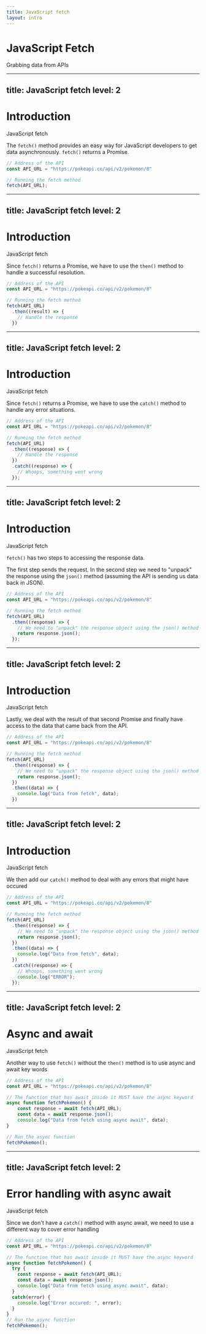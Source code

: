 ```yaml
---
title: JavaScript fetch
layout: intro
---
```


# JavaScript Fetch
Grabbing data from APIs 


---
title: JavaScript fetch
level: 2
---

# Introduction 
JavaScript fetch 

The `fetch()` method provides an easy way for JavaScript developers to get data asynchronously. `fetch()` returns a Promise. 

```js
// Address of the API 
const API_URL = "https://pokeapi.co/api/v2/pokemon/8"

// Running the fetch method
fetch(API_URL);

```


---
title: JavaScript fetch
level: 2
---

# Introduction 
JavaScript fetch 

Since `fetch()` returns a Promise, we have to use the `then()` method to handle a successful resolution.

```js
// Address of the API 
const API_URL = "https://pokeapi.co/api/v2/pokemon/8"

// Running the fetch method
fetch(API_URL)
  .then((result) => {
    // Handle the response
  })

```


---
title: JavaScript fetch
level: 2
---

# Introduction 
JavaScript fetch 

Since `fetch()` returns a Promise, we have to use the `catch()` method to handle any error situations.

```js
// Address of the API 
const API_URL = "https://pokeapi.co/api/v2/pokemon/8"

// Running the fetch method
fetch(API_URL)
  .then((response) => {
    // Handle the response
  })
  .catch((response) => {
    // Whoops, something went wrong
  });

```



---
title: JavaScript fetch
level: 2
---

# Introduction 
JavaScript fetch 

`fetch()` has two steps to accessing the response data. 

The first step sends the request. In the second step we need to "unpack" the response using the `json()` method (assuming the API is sending us data back in JSON).

```js
// Address of the API 
const API_URL = "https://pokeapi.co/api/v2/pokemon/8"

// Running the fetch method
fetch(API_URL)
  .then((response) => {
    // We need to "unpack" the response object using the json() method
    return response.json();
  });
```



---
title: JavaScript fetch
level: 2
---

# Introduction 
JavaScript fetch 

Lastly, we deal with the result of that second Promise and finally have access to the data that came back from the API.

```js
// Address of the API 
const API_URL = "https://pokeapi.co/api/v2/pokemon/8"

// Running the fetch method
fetch(API_URL)
  .then((response) => {
    // We need to "unpack" the response object using the json() method
    return response.json();
  })
  .then((data) => {
    console.log("Data from fetch", data);
  })
```


---
title: JavaScript fetch
level: 2
---

# Introduction 
JavaScript fetch 

We then add our `catch()` method to deal with any errors that might have occured

```js
// Address of the API 
const API_URL = "https://pokeapi.co/api/v2/pokemon/8"

// Running the fetch method
fetch(API_URL)
  .then((response) => {
    // We need to "unpack" the response object using the json() method
    return response.json();
  })
  .then((data) => {
    console.log("Data from fetch", data);
  })
  .catch((response) => {
    // Whoops, something went wrong
    console.log("ERROR");
  });
```


---
title: JavaScript fetch
level: 2
---

# Async and await 
JavaScript fetch 

Another way to use `fetch()` without the `then()` method is to use async and await key words

```js
// Address of the API 
const API_URL = "https://pokeapi.co/api/v2/pokemon/8"

// The function that has await inside it MUST have the async keyword 
async function fetchPokemon() {
    const response = await fetch(API_URL);
    const data = await response.json();
    console.log("Data from fetch using async await", data);
}

// Run the async function
fetchPokemon(); 
```


---
title: JavaScript fetch
level: 2
---

# Error handling with async await
JavaScript fetch 

Since we don't have a `catch()` method with async await, we need to use a different way to cover error handling

```js
// Address of the API 
const API_URL = "https://pokeapi.co/api/v2/pokemon/8"

// The function that has await inside it MUST have the async keyword 
async function fetchPokemon() {
  try {
    const response = await fetch(API_URL);
    const data = await response.json();
    console.log("Data from fetch using async await", data);
  }
  catch(error) {
    console.log("Error occured: ", error);
  }  
}
// Run the async function
fetchPokemon(); 
```
